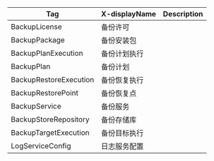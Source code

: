 
  | Tag | X-displayName | Description |
  | ----------- | ----------- |----------- |
  | BackupLicense  |  备份许可  |    |
  | BackupPackage  |  备份安装包  |    |
  | BackupPlanExecution  |  备份计划执行  |    |
  | BackupPlan  |  备份计划  |    |
  | BackupRestoreExecution  |  备份恢复执行  |    |
  | BackupRestorePoint  |  备份恢复点  |    |
  | BackupService  |  备份服务  |    |
  | BackupStoreRepository  |  备份存储库  |    |
  | BackupTargetExecution  |  备份目标执行  |    |
  | LogServiceConfig  |  日志服务配置  |    |
  
  
